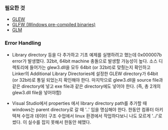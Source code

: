 ### 필요한 것
* [GLEW](https://glew.sourceforge.net/)
* [GLFW (Windows pre-compiled binaries)](https://www.glfw.org/download.html)
* [GLM](https://github.com/g-truc/glm/releases/tag/0.9.9.8)


### Error Handling
* Library directory 등을 다 추가하고 기초 예제를 실행하려고 했는데 0x000007b error가 발생했다. 32bit, 64bit machine 충돌으로 발생할 가능성이 높다. 소스 디렉토리에
  들어가는 glew3.dll을 모두 64bit (or 32bit)로 맞췄는지 확인하고 Linker의 Additional Library Directories에 설정한 GLEW directory가 64bit (or 32bit)로 통일 되었는지
  확인해야 한다. 마지막으로 glew3.dll을 source file과 같은 directory에 넣고 exe file과 같은 directory에도 넣어야 한다. (즉, 총 2개의 glew3.dll file을 넣어야함)

* Visual Studio에서 properties 에서 library directory path를 추가할 때 windows는 parent directory로 갈 때 '..\' 임을 명심해야 한다. 한동안 컴퓨터 아키텍쳐 수업과
  데이터 구조 수업에서 linux 환경에서 작업하다보니 나도 모르게 '../'로 썼다. 이 실수를 잡지 못해서 한동안 헤맸다.
